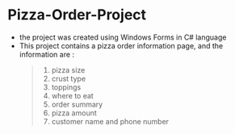 # Pizza-Order-Project

* the project was created using Windows Forms in C# language
* This project contains a pizza order information page, and the information are :
  >1. pizza size
  >2. crust type
  >3. toppings
  >4. where to eat
  >5. order summary
  >6. pizza amount
  >7. customer name and phone number
